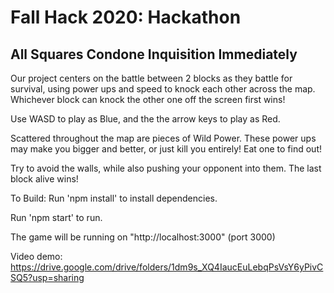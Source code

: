 <h1> Fall Hack 2020: Hackathon </h1>

<h2> All Squares Condone Inquisition Immediately </h2>

Our project centers on the battle between 2 blocks as they battle for survival, using power ups and speed to knock each other across the map. Whichever block can knock the other one off the screen first wins!

Use WASD to play as Blue, and the the arrow keys to play as Red.

Scattered throughout the map are pieces of Wild Power. These power ups may make you bigger and better, or just kill you entirely! Eat one to find out!

Try to avoid the walls, while also pushing your opponent into them. The last block alive wins!

To Build:
Run 'npm install' to install dependencies.

Run 'npm start' to run. 

The game will be running on "http://localhost:3000" (port 3000)
  
Video demo:
https://drive.google.com/drive/folders/1dm9s_XQ4IaucEuLebqPsVsY6yPivCSQ5?usp=sharing
